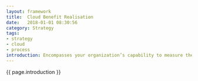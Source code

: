 ```yaml
---
layout: framework
title:  Cloud Benefit Realisation
date:   2018-01-01 08:30:56
category: Strategy
tags:
- strategy
- cloud
- process
introduction: Encompasses your organization’s capability to measure the benefits received from their IT investments. For many organizations, this represents Total Cost of Ownership (TCO) or Return on Investment (ROI) calculations coupled with budget management.
---
```

{{ page.introduction }}


